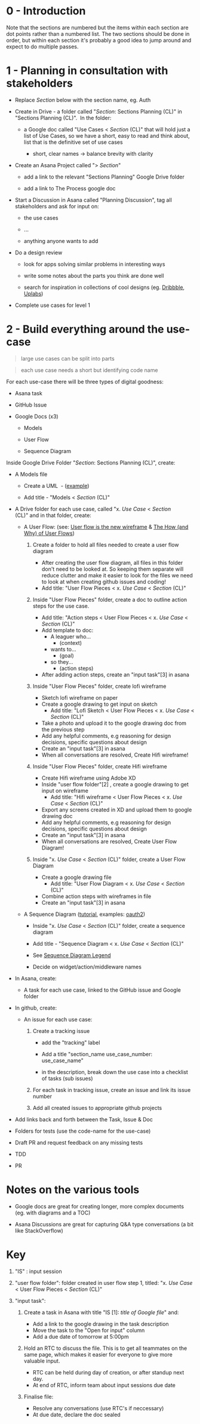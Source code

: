 0 - Introduction 
=================

Note that the sections are numbered but the items within each section are dot points rather than a numbered list. The two sections should be done in order, but within each section it's probably a good idea to jump around and expect to do multiple passes.

1 - Planning in consultation with stakeholders 
===============================================

-   Replace *Section* below with the section name, eg. Auth

-   Create in Drive - a folder called "*Section*: Sections Planning (CL)" in "Sections Planning (CL)".  In the folder: 

    -   a Google doc called "Use Cases < *Section* (CL)" that will hold just a list of Use Cases, so we have a short, easy to read and think about, list that is the definitive set of use cases

        -   short, clear names → balance brevity with clarity 

-   Create an Asana Project called "> *Section*" 

    -   add a link to the relevant "Sections Planning" Google Drive folder 

    -   add a link to The Process google doc 

-   Start a Discussion in Asana called "Planning Discussion", tag all stakeholders and ask for input on: 

    -   the use cases 

    -   ... 

    -   anything anyone wants to add 

-   Do a design review 

    -   look for apps solving similar problems in interesting ways 

    -   write some notes about the parts you think are done well 

    -   search for inspiration in collections of cool designs (eg. [Dribbble](https://dribbble.com/), [Uplabs](https://www.uplabs.com/))

-   Complete use cases for level 1

2 - Build everything around the use-case 
=========================================

> large use cases can be split into parts 

> each use case needs a short but identifying code name 

For each use-case there will be three types of digital goodness:

-   Asana task 

-   GitHub Issue 

-   Google Docs (x3) 

    -   Models 

    -   User Flow 

    -   Sequence Diagram

Inside Google Drive Folder "*Section*: Sections Planning (CL)", create:

-   A Models file

      -   Create a UML  - ([example](https://docs.google.com/drawings/d/1-X-aZdVrsuFItxlwkJqusOINdk0kYb9dl3fgLTQVz94/template/preview?usp=drive_web))
      
      -   Add title - "Models < *Section* (CL)"

-   A Drive folder for each use case, called "x. *Use Case* < *Section* (CL)" and in that folder, create:

    -   A User Flow: (see: [User flow is the new wireframe](https://uxdesign.cc/when-to-use-user-flows-guide-8b26ca9aa36a) & [The How (and Why) of User Flows](https://uxdesign.cc/the-how-and-why-of-user-flows-85df776a1e2))

        1. Create a folder to hold all files needed to create a user flow diagram
            - After creating the user flow diagram, all files in this folder don't need to be looked at. So keeping them separate will reduce clutter and make it easier to look for the files we need to look at when creating github issues and coding! 
            - Add title: "User Flow Pieces < x. *Use Case*  < *Section* (CL)"

        2. Inside "User Flow Pieces" folder, create a doc to outline action steps for the use case. 
            - Add title: "Action steps < User Flow Pieces < x. *Use Case* < *Section* (CL)"
            - Add template to doc: 
                -   A leaguer who...
                    -   (context) 
                -   wants to...
                    -   (goal) 
                -   so they...
                    -   (action steps)
            - After adding action steps, create an "input task"[3] in asana

        3. Inside "User Flow Pieces" folder, create lofi wireframe
            - Sketch lofi wireframe on paper
            - Create a google drawing to get input on sketch
                - Add title: "Lofi Sketch <  User Flow Pieces < x. *Use Case* < *Section* (CL)"
            - Take a photo and upload it to the google drawing doc from the previous step
            - Add any helpful comments, e.g reasoning for design decisions, specific questions about design
            - Create an "input task"[3] in asana
            - When all conversations are resolved, Create Hifi wireframe!

        4. Inside "User Flow Pieces" folder, create Hifi wireframe
            - Create Hifi wireframe using Adobe XD
            - Inside "user flow folder"[2] , create a google drawing to get input on wireframe
                - Add title: "Hifi wireframe < User Flow Pieces < x. *Use Case* <  *Section* (CL)"
            - Export any screens created in XD and upload them to google drawing doc
            - Add any helpful comments, e.g reasoning for design decisions, specific questions about design
            - Create an "input task"[3] in asana
            - When all conversations are resolved, Create User Flow Diagram!

        5. Inside "x. *Use Case* < *Section* (CL)" folder, create a User Flow Diagram
            - Create a google drawing file
              - Add title: "User Flow Diagram < x. *Use Case* < *Section* (CL)"
            - Combine action steps with wireframes in file
            - Create an "input task"[3] in asana

    -   A Sequence Diagram ([tutorial](https://creately.com/blog/diagrams/sequence-diagram-tutorial/), examples: [oauth2](https://developers.google.com/identity/protocols/oauth2?csw=1))  

        - Inside "x. *Use Case* < *Section* (CL)" folder, create a sequence diagram

        -   Add title - "Sequence Diagram < x. *Use Case*  < *Section* (CL)"

        -   See [Sequence Diagram Legend](https://docs.google.com/drawings/d/1KHo0M8I2elC-vrY2kQYZ38CgU4O2P9hkD4BFeoDcxSY/edit) 

        -   Decide on widget/action/middleware names

-   In Asana, create:

    -   A task for each use case, linked to the GitHub issue and Google folder 


- In github, create:

    -   An issue for each use case:

        1.  Create a tracking issue

            - add the "tracking" label

            - Add a title "section_name use_case_number: use_case_name"

            - in the description, break down the use case into a checklist of tasks (sub issues)

        2.  For each task in tracking issue, create an issue and link its issue number

        3.  Add all created issues to appropriate github projects

- Add links back and forth between the Task, Issue & Doc

-   Folders for tests (use the code-name for the use-case) 

-   Draft PR and request feedback on any missing tests 

-   TDD 

-   PR

Notes on the various tools 
===========================

-   Google docs are great for creating longer, more complex documents (eg. with diagrams and a TOC)

-   Asana Discussions are great for capturing Q&A type conversations (a bit like StackOverflow)


Key
====

1. "IS" : input session

2. "user flow folder": folder created in user flow step 1, titled: "x. *Use Case* < User Flow Pieces < *Section* (CL)"

3. "input task": 
    1. Create a task in Asana with title "IS [1]: *title of Google file*" and:
        - Add a link to the google drawing in the task description
        - Move the task to the "Open for input" column
        - Add a due date of tomorrow at 5:00pm
        
    2. Hold an RTC to discuss the file. This is to get all teammates on the same page, which makes it easier for everyone to give more valuable input. 
        - RTC can be held during day of creation, or after standup next day.
        - At end of RTC, inform team about input sessions due date 

    3. Finalise file:
        - Resolve any conversations (use RTC's if neccessary)
        - At due date, declare the doc sealed
